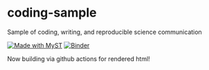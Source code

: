 # coding-sample
Sample of coding, writing, and reproducible science communication 

[![Made with MyST](https://img.shields.io/badge/made%20with-myst-orange)](https://mystmd.org)
[![Binder](https://mybinder.org/badge_logo.svg)](https://mybinder.org/v2/gh/espg/coding-sample/HEAD?urlpath=%2Fdoc%2Ftree%2FGaussianProcesses.ipynb)

Now building via github actions for rendered html!
